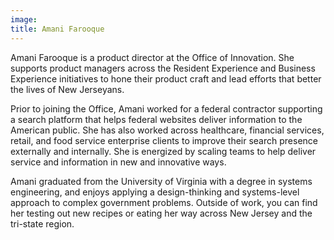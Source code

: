 ```yaml
---
image:
title: Amani Farooque
---
```


Amani Farooque is a product director at the Office of Innovation. She supports product managers across the Resident Experience and Business Experience initiatives to hone their product craft and lead efforts that better the lives of New Jerseyans.

Prior to joining the Office, Amani worked for a federal contractor supporting a search platform that helps federal websites deliver information to the American public. She has also worked across healthcare, financial services, retail, and food service enterprise clients to improve their search presence externally and internally. She is energized by scaling teams to help deliver service and information in new and innovative ways.

Amani graduated from the University of Virginia with a degree in systems engineering, and enjoys applying a design-thinking and systems-level approach to complex government problems. Outside of work, you can find her testing out new recipes or eating her way across New Jersey and the tri-state region.
